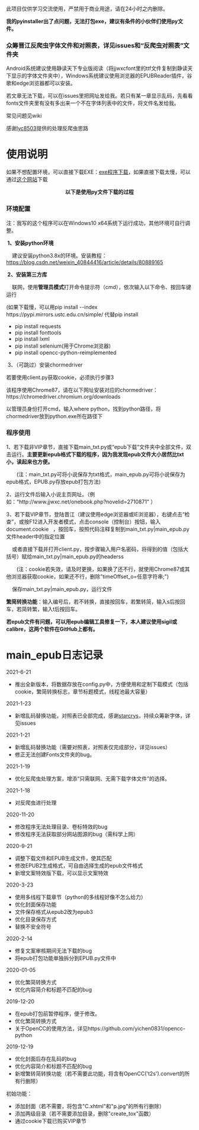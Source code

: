 <p>此项目仅供学习交流使用，严禁用于商业用途，请在24小时之内删除。</p>
<p><strong>我的pyinstaller出了点问题，无法打包exe，建议有条件的小伙伴们使用py文件。</strong></p>
<h3>众筹晋江反爬虫字体文件和对照表，详见issues和“反爬虫对照表”文件夹</h3>
<p>Android系统建议使用静读天下专业版阅读（将jjwxcfont里的ttf文件复制到静读天下显示的字体文件夹中），Windows系统建议使用浏览器的EPUBReader插件，谷歌和edge浏览器都可以安装。</p>
<p>若文章无法下载，可以在issues里把网址发给我。若只有某一章显示乱码，先看看fonts文件夹里有没有多出来一个不在字体列表中的文件，将文件名发给我。</p>
<p>常见问题见wiki</p>
<p>感谢<a href='https://github.com/lyc8503'>lyc8503</a>提供的处理反爬虫思路</p>
<h1>使用说明</h1>
<p>如果不想配置环境，可以直接下载EXE：<a href="https://github.com/7325156/jjdown/releases">exe程序下载</a>，如果直接下载太慢，可以通过<a href="https://d.serctl.com">这个网站</a>下载</p>
<p><strong><center>以下是使用py文件下载的过程</center></strong></p>
<h3>环境配置</h3>
<p>注：我写的这个程序可以在Windows10 x64系统下运行成功，其他环境可自行调整。</p>
<p><span style="font-weight: bold;">&#160;1、安装python环境</span></p>
<p><span class="Apple-tab-span" style="white-space:pre">	</span>建议安装python3.8x的环境。安装教程：<a href="https://blog.csdn.net/weixin_40844416/article/details/80889165">https://blog.csdn.net/weixin_40844416/article/details/80889165</a></p>
<p><span style="font-weight: bold;">&#160;2、安装第三方库</span></p>
<p><span class="Apple-tab-span" style="white-space:pre">	</span>联网，使用<b>管理员模式</b>打开命令提示符（cmd），依次输入以下命令、按回车键运行</p>
<p>(如果下载慢，可以用pip install --index https://pypi.mirrors.ustc.edu.cn/simple/ 代替pip install</p>
<ul><li>pip install requests</li>
 <li>pip install fonttools</li>
<li>pip install lxml</li>
<li>pip install selenium(用于Chrome浏览器)</li>
 <li>pip install opencc-python-reimplemented</li>
</ul>
&#160;3、（可跳过）安装chormedriver<p></p>
<p>若要使用client.py获取cookie，必须执行步骤3</p>
<p>该程序使用Chrome87，请在以下网址安装对应的chormedriver：https://chromedriver.chromium.org/downloads</p>
<p>以管理员身份打开cmd，输入where python，找到python路径，将chormedriver放到python.exe所在路径下</p>
<h3>程序使用</h3>
<p>1、若下载非VIP章节，直接下载main_txt.py或“epub下载”文件夹中全部文件，双击运行。<b>主要更新epub格式下载的程序，因为我发现epub文件大小居然比txt小，读起来也方便。</b></p>
<p>　　(注：main_txt.py可将小说保存为txt格式，main_epub.py可将小说保存为epub格式，EPUB.py存放epub打包方法)</p>
<p>2、运行文件后输入小说主页网址。（例如：“http://www.jjwxc.net/onebook.php?novelid=2710871” ）</p>
<p>3、若下载VIP章节，登陆晋江（建议使用edge浏览器或IE浏览器），右键点击“检查”，或按F12进入开发者模式，点击console（控制台）按钮，输入document.cookie &#160; ，按回车，按照代码注释复制到main_txt.py|main_epub.py文件header中的指定位置</p>
<p><span class="Apple-tab-span" style="white-space:pre">	</span>或者直接下载并打开client.py，按步骤输入用户名密码，将得到的值（包括大括号）赋给main_txt.py|main_epub.py的headerss</p>
<p>　　(注：cookie若失效，请及时更换，如果换了还不行，就使用Chrome87或其他浏览器获取cookie，如果还不行，删除"timeOffset_o=任意字符串;")</p>
<p><span class="Apple-tab-span" style="white-space:pre">	</span>保存main_txt.py|main_epub.py，运行文件</p>
<p><b>繁简转换功能</b>：输入编号后，若不转换，直接按回车，若繁转简，输入s后按回车，若简转繁，输入t后按回车。</p>
<p><b>若epub文件有问题，可以用epub编辑工具修复一下，本人建议使用sigil或calibre，这两个软件在GitHub上都有。</b></p>
<h1>main_epub日志记录</h1>
<p>2021-6-21</p>
<ul>
 <li>推出全新版本，将数据存放在config.py中，方便使用和定制下载模式（包括cookie，繁简转换标志，章节标题模式，线程池最大容量）</li>
</ul>
<p>2021-1-23</p>
<ul>
 <li>新增乱码替换功能，对照表已全部完成，感谢<a href="https://github.com/starcrys">starcrys</a>，持续众筹新字体，详见issues</li></ul>
<p>2021-1-21</p>
<ul>
 <li>新增乱码替换功能（需要对照表，对照表仅完成部分，详见issues）</li>
<li>修正无法创建Fonts文件夹的bug。</li>
</ul>
<p>2021-1-19</p>
<ul>
<li>优化反爬虫处理方案，增添“只需联网、无需下载字体文件”的选择。</li>
</ul>
<p>2021-1-18</p>
<ul>
<li>对反爬虫进行处理</li>
</ul>
<p>2020-11-20</p>
<ul>
<li>修改程序无法处理目录、卷标特效的bug</li>
 <li>修改程序无法获取部分网站图源的bug（需科学上网）</li>
</ul>
<p>2020-9-21</p>
<ul>
<li>调整下载文件和EPUB生成文件，使其匹配</li>
 <li>修改EPUB2生成格式，可自由选择生成的epub文件格式</li>
 <li>新增文案特效版下载，可以显示文案特效</li>
</ul>
<p>2020-3-23</p>
<ul>
<li>使用多线程下载章节（python的多线程好像不怎么给力）</li>
 <li>优化封面保存功能</li>
 <li>文件保存格式从epub2改为epub3</li>
 <li>优化目录保存方式</li>
 <li>替换不安全符号</li>
</ul>
<p>2020-2-14</p>
<ul>
 <li>修复文案审核期间无法下载的bug</li>
 <li>将epub打包功能单独拆分到EPUB.py文件中</li>
</ul>
<p>2020-01-05</p>
<ul>
 <li>优化繁简转换方式</li>
 <li>优化内容简介和标题不匹配的bug</li>

</ul>
<p>2019-12-20</p>
<ul>
 <li>在epub打包前暂停程序，便于修改。</li>
 <li>优化繁简转换方式</li>
 <li>关于OpenCC的使用方法，详见https://github.com/yichen0831/opencc-python</li>
</ul>
<p>2019-12-19</p>
<ul>
 <li>优化封面后存在乱码的bug</li>
 <li>优化内容简介和标题不匹配的bug</li>
<li>新增繁转简转换功能（若不需要此功能，将含有OpenCC('t2s').convert的所有行删除）</li>
</ul>
<p>初始功能：</p>
<ul><li>添加封面（若不需要，将包含"C.xhtml"和"p.jpg"的所有行删除）</li>
<li>添加两级目录（若不需要添加目录，删除"create_tox"函数）</li>
<li>通过cookie下载已购买VIP章节</li>
</ul>
